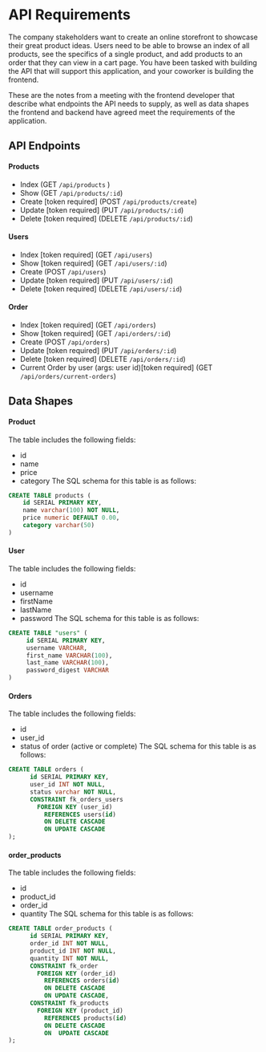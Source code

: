 # API Requirements
The company stakeholders want to create an online storefront to showcase their great product ideas. Users need to be able to browse an index of all products, see the specifics of a single product, and add products to an order that they can view in a cart page. You have been tasked with building the API that will support this application, and your coworker is building the frontend.

These are the notes from a meeting with the frontend developer that describe what endpoints the API needs to supply, as well as data shapes the frontend and backend have agreed meet the requirements of the application.

## API Endpoints
#### Products
- Index (GET `/api/products` )
- Show (GET `/api/products/:id`)
- Create [token required] (POST `/api/products/create`)
- Update [token required] (PUT `/api/products/:id`)
- Delete [token required] (DELETE `/api/products/:id`)

#### Users
- Index [token required] (GET `/api/users`)
- Show [token required] (GET `/api/users/:id`)
- Create (POST `/api/users`)
- Update [token required] (PUT `/api/users/:id`)
- Delete [token required] (DELETE `/api/users/:id`)

#### Order
- Index [token required] (GET `/api/orders`)
- Show [token required] (GET `/api/orders/:id`)
- Create (POST `/api/orders`)
- Update [token required] (PUT `/api/orders/:id`)
- Delete [token required] (DELETE `/api/orders/:id`)
- Current Order by user (args: user id)[token required] (GET `/api/orders/current-orders`)

## Data Shapes
#### Product
The table includes the following fields: 
- id
- name
- price
- category
The SQL schema for this table is as follows: 
```sql
CREATE TABLE products (
    id SERIAL PRIMARY KEY,
    name varchar(100) NOT NULL,
    price numeric DEFAULT 0.00,
    category varchar(50)
)
```

#### User
The table includes the following fields:
- id
- username
- firstName
- lastName
- password
The SQL schema for this table is as follows:
```sql
CREATE TABLE "users" (
     id SERIAL PRIMARY KEY,
     username VARCHAR,
     first_name VARCHAR(100),
     last_name VARCHAR(100),
     password_digest VARCHAR
)
```

#### Orders
The table includes the following fields:
- id
- user_id
- status of order (active or complete)
The SQL schema for this table is as follows:
```sql
CREATE TABLE orders (
      id SERIAL PRIMARY KEY,
      user_id INT NOT NULL,
      status varchar NOT NULL,
      CONSTRAINT fk_orders_users
        FOREIGN KEY (user_id)
          REFERENCES users(id)
          ON DELETE CASCADE
          ON UPDATE CASCADE
);
```

#### order_products
The table includes the following fields:
- id
- product_id
- order_id
- quantity
  The SQL schema for this table is as follows:
```sql
CREATE TABLE order_products (
      id SERIAL PRIMARY KEY,
      order_id INT NOT NULL,
      product_id INT NOT NULL,
      quantity INT NOT NULL,
      CONSTRAINT fk_order
        FOREIGN KEY (order_id)
          REFERENCES orders(id)
          ON DELETE CASCADE
          ON UPDATE CASCADE,
      CONSTRAINT fk_products
        FOREIGN KEY (product_id)
          REFERENCES products(id)
          ON DELETE CASCADE
          ON  UPDATE CASCADE
);
```